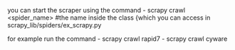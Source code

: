 you can start the scraper using the command - scrapy crawl <spider_name> #the name inside the class {which you can access in scrapy_lib/spiders/ex_scrapy.py


for example run the command - scrapy crawl rapid7
                            - scrapy crawl cyware
                            
